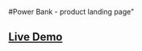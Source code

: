 #Power Bank - product landing page"
## <a href="https://rezwananitu.github.io/powerbank/">Live Demo</a>